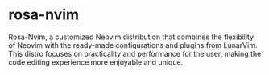 # rosa-nvim
Rosa-Nvim, a customized Neovim distribution that combines the flexibility of Neovim with the ready-made configurations and plugins from LunarVim. This distro focuses on practicality and performance for the user, making the code editing experience more enjoyable and unique. 
